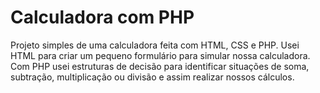 # Calculadora com PHP

Projeto simples de uma calculadora feita com HTML, CSS e PHP.
Usei HTML para criar um pequeno formulário para simular nossa calculadora. Com PHP usei estruturas de decisão para identificar situações de soma, subtração, multiplicação ou divisão e assim realizar nossos cálculos.
